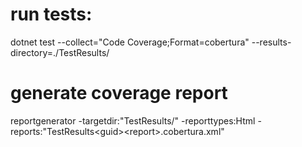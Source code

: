 # run tests:
dotnet test --collect="Code Coverage;Format=cobertura" --results-directory=./TestResults/

# generate coverage report
reportgenerator -targetdir:"TestResults/" -reporttypes:Html -reports:"TestResults\<guid>\<report>.cobertura.xml"
